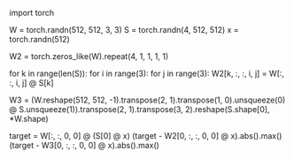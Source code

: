 import torch 

W = torch.randn(512, 512, 3, 3)
S = torch.randn(4, 512, 512)
x = torch.randn(512)

W2 = torch.zeros_like(W).repeat(4, 1, 1, 1, 1)

for k in range(len(S)):
    for i in range(3):
        for j in range(3):
            W2[k, :, :, i, j] = W[:, :, i, j] @ S[k]

W3 = (W.reshape(512, 512, -1).transpose(2, 1).transpose(1, 0).unsqueeze(0) @ S.unsqueeze(1)).transpose(2, 1).transpose(3, 2).reshape(S.shape[0], *W.shape)

target = W[:, :, 0, 0] @ (S[0] @ x)
(target - W2[0, :, :, 0, 0] @ x).abs().max()
(target - W3[0, :, :, 0, 0] @ x).abs().max()